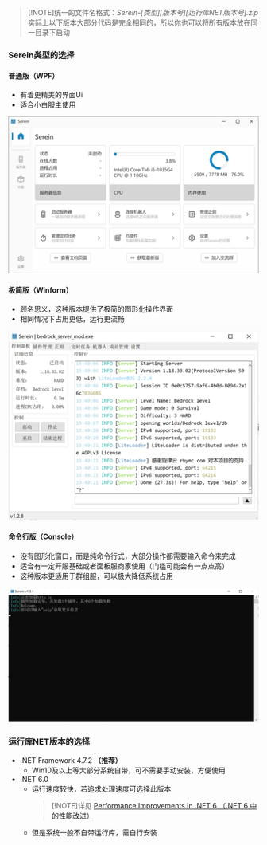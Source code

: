 

>[!NOTE]统一的文件名格式：*Serein-[类型]_[版本号]_[运行库NET版本号].zip*  
实际上以下版本大部分代码是完全相同的，所以你也可以将所有版本放在同一目录下启动

### Serein类型的选择

#### 普通版（WPF）

- 有着更精美的界面Ui
- 适合小白服主使用

![wpf](../imgs/type_wpf.png)

#### 极简版（Winform）
  
- 顾名思义，这种版本提供了极简的图形化操作界面
- 相同情况下占用更低，运行更流畅

![winform](../imgs/type_winform.png)

#### 命令行版（Console）

- 没有图形化窗口，而是纯命令行式，大部分操作都需要输入命令来完成
- 适合有一定开服基础或者面板服商家使用（门槛可能会有一点点高）
- 这种版本更适用于群组服，可以极大降低系统占用

![console](../imgs/type_console.png)

### 运行库NET版本的选择

- .NET Framework 4.7.2 **（推荐）**
  - Win10及以上等大部分系统自带，可不需要手动安装，方便使用
- .NET 6.0
  - 运行速度较快，若追求处理速度可选择此版本
    >[!NOTE]详见 [Performance Improvements in .NET 6 （.NET 6 中的性能改进）](https://devblogs.microsoft.com/dotnet/performance-improvements-in-net-6/)
  - 但是系统一般不自带运行库，需自行安装
